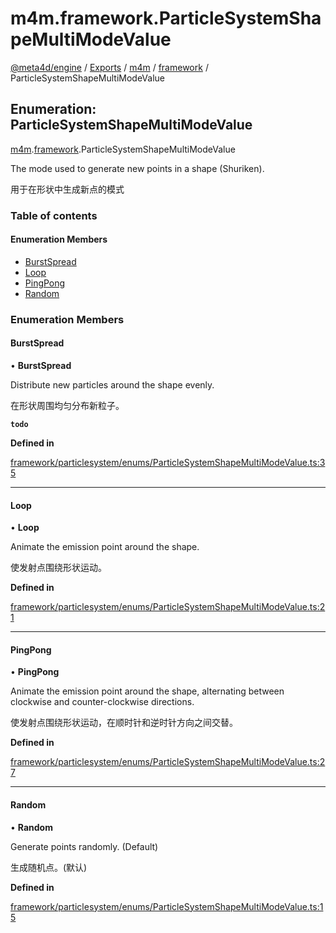 # m4m.framework.ParticleSystemShapeMultiModeValue

[@meta4d/engine](../) / [Exports](../modules/) / [m4m](../modules/m4m.md) / [framework](../modules/m4m.framework.md) / ParticleSystemShapeMultiModeValue

## Enumeration: ParticleSystemShapeMultiModeValue

[m4m](../modules/m4m.md).[framework](../modules/m4m.framework.md).ParticleSystemShapeMultiModeValue

The mode used to generate new points in a shape (Shuriken).

用于在形状中生成新点的模式

### Table of contents

#### Enumeration Members

* [BurstSpread](m4m.framework.ParticleSystemShapeMultiModeValue.md#burstspread)
* [Loop](m4m.framework.ParticleSystemShapeMultiModeValue.md#loop)
* [PingPong](m4m.framework.ParticleSystemShapeMultiModeValue.md#pingpong)
* [Random](m4m.framework.ParticleSystemShapeMultiModeValue.md#random)

### Enumeration Members

#### BurstSpread

• **BurstSpread**

Distribute new particles around the shape evenly.

在形状周围均匀分布新粒子。

**`todo`**

**Defined in**

[framework/particlesystem/enums/ParticleSystemShapeMultiModeValue.ts:35](https://github.com/meta4d-me/meta4d-engine/blob/cf6bfe6/src/framework/particlesystem/enums/ParticleSystemShapeMultiModeValue.ts#L35)

***

#### Loop

• **Loop**

Animate the emission point around the shape.

使发射点围绕形状运动。

**Defined in**

[framework/particlesystem/enums/ParticleSystemShapeMultiModeValue.ts:21](https://github.com/meta4d-me/meta4d-engine/blob/cf6bfe6/src/framework/particlesystem/enums/ParticleSystemShapeMultiModeValue.ts#L21)

***

#### PingPong

• **PingPong**

Animate the emission point around the shape, alternating between clockwise and counter-clockwise directions.

使发射点围绕形状运动，在顺时针和逆时针方向之间交替。

**Defined in**

[framework/particlesystem/enums/ParticleSystemShapeMultiModeValue.ts:27](https://github.com/meta4d-me/meta4d-engine/blob/cf6bfe6/src/framework/particlesystem/enums/ParticleSystemShapeMultiModeValue.ts#L27)

***

#### Random

• **Random**

Generate points randomly. (Default)

生成随机点。(默认)

**Defined in**

[framework/particlesystem/enums/ParticleSystemShapeMultiModeValue.ts:15](https://github.com/meta4d-me/meta4d-engine/blob/cf6bfe6/src/framework/particlesystem/enums/ParticleSystemShapeMultiModeValue.ts#L15)
